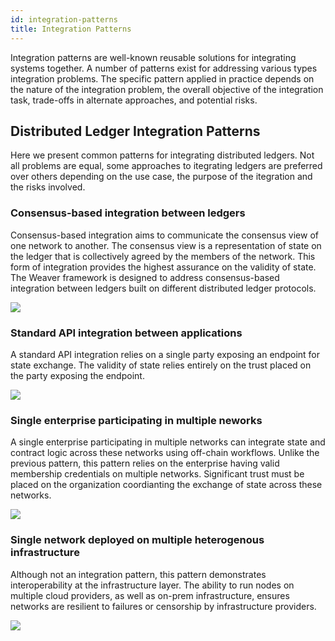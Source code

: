 ```yaml
---
id: integration-patterns
title: Integration Patterns
--- 
```


<!--
 Copyright IBM Corp. All Rights Reserved.

 SPDX-License-Identifier: CC-BY-4.0
 -->

Integration patterns are well-known reusable solutions for integrating systems together. A number of patterns exist for addressing various types integration problems. The specific pattern applied in practice depends on the nature of the integration problem, the overall objective of the integration task, trade-offs in alternate approaches, and potential risks.



## Distributed Ledger Integration Patterns

Here we present common patterns for integrating distributed ledgers. Not all problems are equal, some approaches to itegrating ledgers are preferred over others depending on the use case, the purpose of the itegration and the risks involved.

### Consensus-based integration between ledgers

Consensus-based integration aims to communicate the consensus view of one network to another. The consensus view is a representation of state on the ledger that is collectively agreed by the members of the network. This form of integration provides the highest assurance on the validity of state. The Weaver framework is designed to address consensus-based integration between ledgers built on different distributed ledger protocols.

![](../../../images-weaver-docs/integration-pattern-consensus-driven.jpg)

### Standard API integration between applications

A standard API integration relies on a single party exposing an endpoint for state exchange. The validity of state relies entirely on the trust placed on the party exposing the endpoint.

![](../../../images-weaver-docs/integration-pattern-single-party-api.jpg)

### Single enterprise participating in multiple neworks

A single enterprise participating in multiple networks can integrate state and contract logic across these networks using off-chain workflows. Unlike the previous pattern, this pattern relies on the enterprise having valid membership credentials on multiple networks. Significant trust must be placed on the organization coordianting the exchange of state across these networks.

![](../../../images-weaver-docs/integration-pattern-single-enterprise-multiple-networks.jpg)

### Single network deployed on multiple heterogenous infrastructure

Although not an integration pattern, this pattern demonstrates interoperability at the infrastructure layer. The ability to run nodes on multiple cloud providers, as well as on-prem infrastructure, ensures networks are resilient to failures or censorship by infrastructure providers.

![](../../../images-weaver-docs/integration-pattern-single-network-multiple-cloud.jpg)
